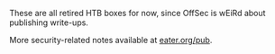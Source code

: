 These are all retired HTB boxes for now, since OffSec is wEiRd about publishing write-ups.

More security-related notes available at [eater.org/pub](https://www.eater.org/pub/).
